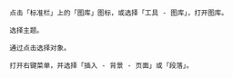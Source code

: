 

    点击「标准栏」上的「图库」图标，或选择「工具 - 图库」，打开图库。

    选择主题。

    通过点击选择对象。

    打开右键菜单，并选择「插入 - 背景 - 页面」或「段落」。
